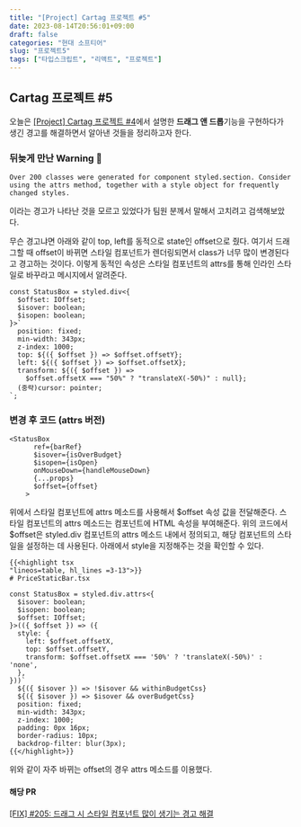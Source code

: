 ```yaml
---
title: "[Project] Cartag 프로젝트 #5"
date: 2023-08-14T20:56:01+09:00
draft: false
categories: "현대 소프티어"
slug: "프로젝트5"
tags: ["타입스크립트", "리액트", "프로젝트"]
---
```


## Cartag 프로젝트 #5

오늘은 [[Project] Cartag 프로젝트 #4](https://kimdaye77.github.io/posts/cartag/%ED%94%84%EB%A1%9C%EC%A0%9D%ED%8A%B84/)에서 설명한 **드래그 앤 드롭**기능을 구현하다가 생긴 경고를 해결하면서 알아낸 것들을 정리하고자 한다.

### 뒤늦게 만난 Warning 🚨

`Over 200 classes were generated for component styled.section. Consider using the attrs method, together with a style object for frequently changed styles.`

이라는 경고가 나타난 것을 모르고 있었다가 팀원 분께서 말해서 고치려고 검색해보았다.<br>

무슨 경고냐면 아래와 같이 top, left를 동적으로 state인 offset으로 줬다. 여기서 드래그할 때 offset이 바뀌면 스타일 컴포넌트가 렌더링되면서 class가 너무 많이 변경된다고 경고하는 것이다.
이렇게 동적인 속성은 스타일 컴포넌트의 attrs를 통해 인라인 스타일로 바꾸라고 메시지에서 알려준다.

```tsx
const StatusBox = styled.div<{
  $offset: IOffset;
  $isover: boolean;
  $isopen: boolean;
}>`
  position: fixed;
  min-width: 343px;
  z-index: 1000;
  top: ${({ $offset }) => $offset.offsetY};
  left: ${({ $offset }) => $offset.offsetX};
  transform: ${({ $offset }) =>
    $offset.offsetX === "50%" ? "translateX(-50%)" : null};
  (중략)cursor: pointer;
`;
```

### 변경 후 코드 (attrs 버전)

```tsx
<StatusBox
      ref={barRef}
      $isover={isOverBudget}
      $isopen={isOpen}
      onMouseDown={handleMouseDown}
      {...props}
      $offset={offset}
    >
```

위에서 스타일 컴포넌트에 attrs 메소드를 사용해서 $offset 속성 값을 전달해준다. 스타일 컴포넌트의 attrs 메소드는 컴포넌트에 HTML 속성을 부여해준다.
위의 코드에서 $offset은 styled.div 컴포넌트의 attrs 메소드 내에서 정의되고, 해당 컴포넌트의 스타일을 설정하는 데 사용된다. 아래에서 style을 지정해주는 것을 확인할 수 있다.

```
{{<highlight tsx
"lineos=table, hl_lines =3-13">}}
# PriceStaticBar.tsx

const StatusBox = styled.div.attrs<{
  $isover: boolean;
  $isopen: boolean;
  $offset: IOffset;
}>(({ $offset }) => ({
  style: {
    left: $offset.offsetX,
    top: $offset.offsetY,
    transform: $offset.offsetX === '50%' ? 'translateX(-50%)' : 'none',
  },
}))`
  ${({ $isover }) => !$isover && withinBudgetCss}
  ${({ $isover }) => $isover && overBudgetCss}
  position: fixed;
  min-width: 343px;
  z-index: 1000;
  padding: 0px 16px;
  border-radius: 10px;
  backdrop-filter: blur(3px);
{{</highlight>}}
```

위와 같이 자주 바뀌는 offset의 경우 attrs 메소드를 이용했다.

#### 해당 PR

[[FIX] #205: 드래그 시 스타일 컴포넌트 많이 생기는 경고 해결](https://github.com/softeerbootcamp-2nd/A2-CarTag/pull/232)
